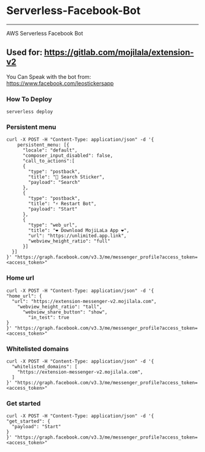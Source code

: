 # Serverless-Facebook-Bot
---
AWS Serverless Facebook Bot

Used for: https://gitlab.com/mojilala/extension-v2
---
You Can Speak with the bot from: https://www.facebook.com/leostickersapp

### How To Deploy 
```
serverless deploy

```

### Persistent menu
``` 
curl -X POST -H "Content-Type: application/json" -d '{
    persistent_menu: [{
      "locale": "default",
      "composer_input_disabled": false,
      "call_to_actions":[
      {
        "type": "postback",
        "title": "🔎 Search Sticker",
        "payload": "Search"
      },
      {
        "type": "postback",
        "title": "⚡️ Restart Bot",
        "payload": "Start"
      },
      {
        "type": "web_url",
        "title": "❤️ Download MojiLaLa App ❤️",
        "url": "https://unlimited.app.link",
        "webview_height_ratio": "full"
      }]
  }]
}' "https://graph.facebook.com/v3.3/me/messenger_profile?access_token=<access_token>"

```



### Home url
```
curl -X POST -H "Content-Type: application/json" -d '{
"home_url": {
  "url": "https://extension-messenger-v2.mojilala.com",
    "webview_height_ratio": "tall",
      "webview_share_button": "show",
        "in_test": true
}
}' "https://graph.facebook.com/v3.3/me/messenger_profile?access_token=<access_token>"

```


### Whitelisted domains
```
curl -X POST -H "Content-Type: application/json" -d '{
  "whitelisted_domains": [
    "https://extension-messenger-v2.mojilala.com",
  ]
}' "https://graph.facebook.com/v3.3/me/messenger_profile?access_token=<access_token>"

```


### Get started
```
curl -X POST -H "Content-Type: application/json" -d '{
"get_started": {
  "payload": "Start"
}
}' "https://graph.facebook.com/v3.3/me/messenger_profile?access_token=<access_token>"

```

